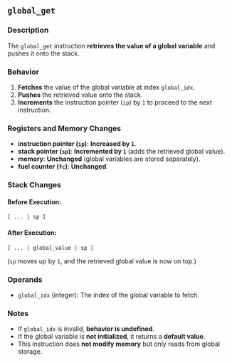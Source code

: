## `global_get`

### **Description**

The `global_get` instruction **retrieves the value of a global variable** and pushes it onto the stack.

### **Behavior**

1. **Fetches** the value of the global variable at index `global_idx`.
2. **Pushes** the retrieved value onto the stack.
3. **Increments** the instruction pointer (`ip`) by `1` to proceed to the next instruction.

### **Registers and Memory Changes**

- **instruction pointer (`ip`)**: **Increased by `1`**.
- **stack pointer (`sp`)**: **Incremented by `1`** (adds the retrieved global value).
- **memory**: **Unchanged** (global variables are stored separately).
- **fuel counter (`fc`)**: **Unchanged**.

### **Stack Changes**

#### **Before Execution:**

```
[ ... | sp ]
```

#### **After Execution:**

```
[ ... | global_value | sp ]
```

(`sp` moves up by `1`, and the retrieved global value is now on top.)

### **Operands**

- `global_idx` (integer): The index of the global variable to fetch.

### **Notes**

- If `global_idx` is invalid, **behavior is undefined**.
- If the global variable is **not initialized**, it returns a **default value**.
- This instruction does **not modify memory** but only reads from global storage.